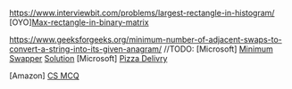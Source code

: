 https://www.interviewbit.com/problems/largest-rectangle-in-histogram/
[OYO][Max-rectangle-in-binary-matrix](https://www.interviewbit.com/problems/max-rectangle-in-binary-matrix/)

https://www.geeksforgeeks.org/minimum-number-of-adjacent-swaps-to-convert-a-string-into-its-given-anagram/
//TODO: [Microsoft] [Minimum Swapper](https://www.codechef.com/problems/ENCD12) [Solution](https://leetcode.com/discuss/interview-question/351783/)
[Microsoft] [Pizza Delivry]()

[Amazon] [CS MCQ](https://imgur.com/a/QASHBAD)